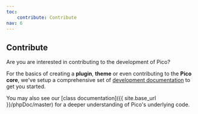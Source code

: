 ```yaml
---
toc:
    contribute: Contribute
nav: 6
---
```


## Contribute

Are you are interested in contributing to the development of Pico?

For the basics of creating a **plugin**, **theme** or even contributing to the **Pico core**, we've setup a comprehensive set of [development documentation](/plugin-dev.html) to get you started.

You may also see our [class documentation]({{ site.base_url }}/phpDoc/master) for a deeper understanding of Pico's underlying code.
